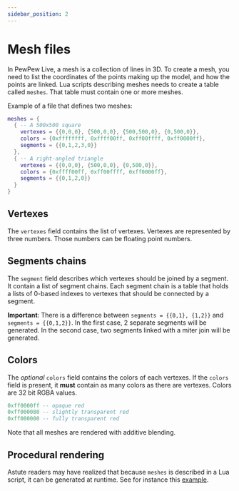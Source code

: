 ```yaml
---
sidebar_position: 2
---
```


# Mesh files

In PewPew Live, a mesh is a collection of lines in 3D.
To create a mesh, you need to list the coordinates of the points making up the model, and how the points are linked.
Lua scripts describing meshes needs to create a table called `meshes`. That table must contain one or more meshes.

Example of a file that defines two meshes:

```lua
meshes = {
  { -- A 500x500 square
    vertexes = {{0,0,0}, {500,0,0}, {500,500,0}, {0,500,0}},
    colors = {0xffffffff, 0xffff00ff, 0xff00ffff, 0xff0000ff},
    segments = {{0,1,2,3,0}}
  },
  { -- A right-angled triangle
    vertexes = {{0,0,0}, {500,0,0}, {0,500,0}},
    colors = {0xffff00ff, 0xff00ffff, 0xff0000ff},
    segments = {{0,1,2,0}}
  }
}
```

## Vertexes

The `vertexes` field contains the list of vertexes. Vertexes are represented by three numbers. Those numbers can be floating point numbers.

## Segments chains

The `segment` field describes which vertexes should be joined by a segment. It contain a list of segment chains. Each segment chain is a table that holds a lists of 0-based indexes to vertexes that should be connected by a segment.

**Important**: There is a difference between `segments = {{0,1}, {1,2}}` and `segments = {{0,1,2}}`. In the first case, 2 separate segments will be generated. In the second case, two segments linked with a miter join will be generated.

## Colors

The _optional_ `colors` field contains the colors of each vertexes. If the `colors` field is present, it **must** contain as many colors as there are vertexes. Colors are 32 bit RGBA values.

```lua
0xff0000ff -- opaque red
0xff000080 -- slightly transparent red
0xff000000 -- fully transparent red
```

Note that all meshes are rendered with additive blending.

## Procedural rendering

Astute readers may have realized that because `meshes` is described in a Lua script, it can be generated at runtime. See for instance this [example](https://github.com/jyaif/ppl-utils/blob/d32dbec8a171c9bcc0f800dcd864f175c42c34fd/content/levels/advanced_graphics/polar_graphic.lua#L36).
